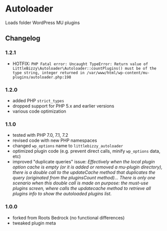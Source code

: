 # Autoloader

Loads folder WordPress MU plugins

## Changelog

### 1.2.1
* HOTFIX: `PHP Fatal error: Uncaught TypeError: Return value of LittleBizzy\Autoloader\Autoloader::countPlugins() must be of the type string, integer returned in /var/www/html/wp-content/mu-plugins/autoloader.php:198`

### 1.2.0
* added PHP `strict_types`
* dropped support for PHP 5.x and earlier versions
* various code optimization

### 1.1.0
* tested with PHP 7.0, 7.1, 7.2
* revised code with new PHP namespaces
* changed `wp_options` name to `littlebizzy_autoloader`
* optimized plugin code (e.g. prevent direct calls, minify `wp_options` data, etc)
* improved "duplicate queries" issue: *Effectively when the local plugin option cache is empty (or it is added or removed a mu-plugin directory), there is a double call to the updateCache method that duplicates the query (originated from the pluginsCount method)... There is only one scenario when this double call is made on purpose: the must-use plugins screen, where calls the updatecache method to retrieve all plugins info to show the autoloaded plugins list.*

### 1.0.0
* forked from Roots Bedrock (no functional differences)
* tweaked plugin meta
